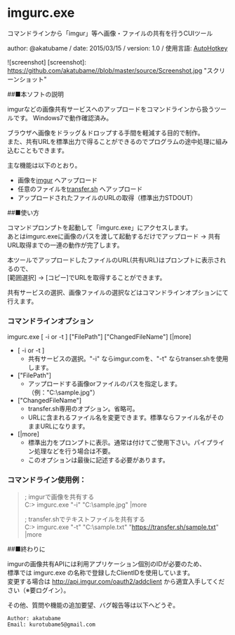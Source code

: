 # imgurc.exe
コマンドラインから「imgur」等へ画像・ファイルの共有を行うCUIツール

author: @akatubame
/ date: 2015/03/15
/ version: 1.0
/ 使用言語: [AutoHotkey](http://ahkwiki.net/Top)

![screenshot]
[screenshot]: https://github.com/akatubame//blob/master/source/Screenshot.jpg "スクリーンショット"

##■本ソフトの説明

imgurなどの画像共有サービスへのアップロードをコマンドラインから扱うツールです。
Windows7で動作確認済み。

ブラウザへ画像をドラッグ＆ドロップする手間を軽減する目的で制作。  
また、共有URLを標準出力で得ることができるのでプログラムの途中処理に組み込むこともできます。

主な機能は以下のとおり。

- 画像を[imgur](http://imgur.com/) へアップロード
- 任意のファイルを[transfer.sh](https://transfer.sh/) へアップロード
- アップロードされたファイルのURLの取得（標準出力STDOUT）

##■使い方

コマンドプロンプトを起動して「imgurc.exe」にアクセスします。  
あとはimgurc.exeに画像のパスを渡して起動するだけでアップロード -> 共有URL取得までの一連の動作が完了します。  

本ツールでアップロードしたファイルのURL(共有URL)はプロンプトに表示されるので、  
[範囲選択] -> [コピー]でURLを取得することができます。

共有サービスの選択、画像ファイルの選択などはコマンドラインオプションにて行えます。

### コマンドラインオプション
imgurc.exe [ -i or -t ] ["FilePath"] ["ChangedFileName"] [|more]

- [ -i or -t ]
    - 共有サービスの選択。"-i" ならimgur.comを、"-t" ならtranser.shを使用します。
- ["FilePath"]
    - アップロードする画像orファイルのパスを指定します。（例："C:\sample.jpg"）
- ["ChangedFileName"]
    - transfer.sh専用のオプション。省略可。
    - URLに含まれるファイル名を変更できます。標準ならファイル名がそのままURLになります。
- [|more]
    - 標準出力をプロンプトに表示。通常は付けてご使用下さい。パイプライン処理などを行う場合は不要。
    - このオプションは最後に記述する必要があります。

### コマンドライン使用例：

> ; imgurで画像を共有する  
> C:\> imgurc.exe "-i" "C:\sample.jpg" |more  
> 
> ; transfer.shでテキストファイルを共有する  
> C:\> imgurc.exe "-t" "C:\sample.txt" "https://transfer.sh/sample.txt" |more

##■終わりに  

imgurの画像共有APIには利用アプリケーション個別のIDが必要のため、  
標準では imgurc.exe の名称で登録したClientIDを使用しています。  
変更する場合は http://api.imgur.com/oauth2/addclient から適宜入手してください（※要ログイン）。  

その他、質問や機能の追加要望、バグ報告等は以下へどうぞ。

	Author: akatubame  
	Email: kurotubame5@gmail.com
